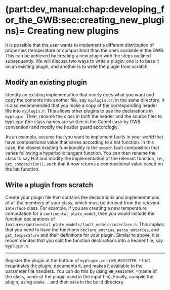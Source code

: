 (part:dev_manual:chap:developing_for_the_GWB:sec:creating_new_plugins)=
Creating new plugins
====================

It is possible that the user wants to implement a different distribution of properties (temperature or composition) than the ones available in the GWB. This can be achieved by creating a new plugin with the steps outlined subsequently. We will discuss two ways to write a plugin: one is to base it on an existing plugin, and another is to write the plugin from scratch.

##  Modify an existing plugin

Identify an existing implementation that nearly does what you want and copy the contents into another file, say `myplugin.cc`, in the same directory. It is also recommended that you make a copy of the corresponding header file into `myplugin.h`. This allows other plugins to use the declarations in `myplugin`. Then, rename the class in both the header and the source files to `Myplugin` (the class names are written in the Camel case by GWB convention) and modify the header guard accordingly.

As an example, assume that you want to implement faults in your world that have compositional value that varies according to a hat function. In this case, the closest existing functionality is the `smooth` fault composition that varies following a hyperbolic tangent function. You can then rename the class to say Hat and modify the implementation of the relevant function, i.e., `get_composition()`, such that it now returns a compositional value based on the hat function.

## Write a plugin from scratch

Create your plugin file that contains the declarations and implementations of all the members of your class, which must be derived from the relevant `Interface` class. For example, if you are creating a new temperature computation for a `continental_plate_model`, then you would include the function declarations of `features/continental_plate_models/fault_models/interface.h`. This implies that you need to have the functions `declare_entries`, `parse_enteries`, and `get_temperature` and their definitions for your plugin. Similar to above, it is recommended that you split the function declarations into a header file, say `myplugin.h`.

-----
Register the plugin at the bottom of `myplugin.cc` in `WB_REGISTER_*` that instantiates the plugin, documents it, and makes it available to the parameter file handlers. You can do this by using `WB_REGISTER_*`(name of the class, name of the plugin used in the input file). Finally, compile the plugin, using `cmake .` and then `make` in the build directory.
